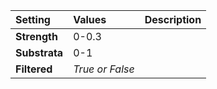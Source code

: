 | Setting | Values | Description |
| :--- | :--- | :--- |
| **Strength** | 0-0.3 ||
| **Substrata** | 0-1 ||
| **Filtered** | *True or False* ||
